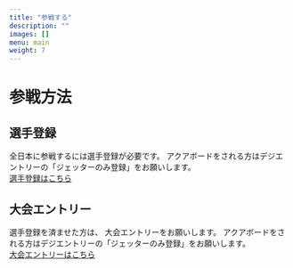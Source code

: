 ```yaml
---
title: "参戦する"
description: ""
images: []
menu: main
weight: 7
---
```


<h1 class="champ" >参戦方法</h1>

<h2 class="champ">選手登録</h2>
全日本に参戦するには選手登録が必要です。   
アクアボードをされる方はデジエントリーの「ジェッターのみ登録」をお願いします。  
<div class="append"><a class="append" href="https://dgent.jp/e.asp?no=1900235">選手登録はこちら</a></div>


<h2 class="champ">大会エントリー</h2>
選手登録を済ませた方は、  
大会エントリーをお願いします。
アクアボードをされる方はデジエントリーの「ジェッターのみ登録」をお願いします。   
<div class="append"><a class="append" href="https://dgent.jp/e.asp?no=1900430">大会エントリーはこちら</a></div>
